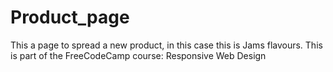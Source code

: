 # Product_page
This a page to spread a new product, in this case this is Jams flavours. This is part of the FreeCodeCamp course: Responsive Web Design
